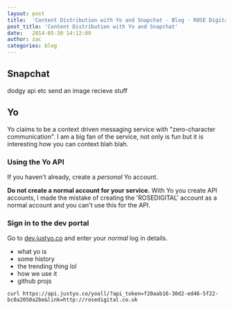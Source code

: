 ```yaml
---
layout: post
title:  'Content Distribution with Yo and Snapchat - Blog · ROSE Digital ✏'
post_title: 'Content Distribution with Yo and Snapchat'
date:   2014-05-30 14:12:09
author: zac
categories: blog
---
```


## Snapchat

dodgy api etc
send an image
recieve stuff

## Yo

Yo claims to be a context driven messaging service with "zero-character communication". I am a big fan of the service, not only is fun but it is interesting how you can context blah blah. 

### Using the Yo API

If you haven't already, create a _personal_ Yo account.

**Do not create a normal account for your service.** With Yo you create API accounts, I made the mistake of creating the 'ROSEDIGITAL' account as a normal account and you can't use this for the API.

### Sign in to the dev portal

Go to [dev.justyo.co](http://dev.justyo.co/) and enter your _normal_ log in details.

+ what yo is
+ some history
+ the trending thing lol
+ how we use it
+ github projs

```
curl https://api.justyo.co/yoall/?api_token=f20aab16-30d2-ed46-5f22-bc0a2050a2be&link=http://rosedigital.co.uk
```